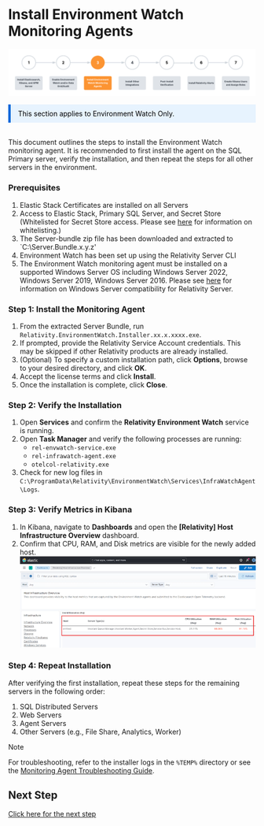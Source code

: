 # Install Environment Watch Monitoring Agents

![Setup Stage](../resources/stage_environmentwatch.png)

<div style="padding: 10px 15px; background-color: #e7f3fe; border-inline-start: 5px solid #0b69da; color: #000000;">
This section applies to Environment Watch Only.
</div>
<br>


This document outlines the steps to install the Environment Watch monitoring agent. It is recommended to first install the agent on the SQL Primary server, verify the installation, and then repeat the steps for all other servers in the environment.

### Prerequisites

1. Elastic Stack Certificates are installed on all Servers
2. Access to Elastic Stack, Primary SQL Server, and Secret Store (Whitelisted for     Secret Store access. Please see [here](https://help.relativity.com/Server2024/Content/System_Guides/Secret_Store/Secret_Store.htm#Configuringclients) for information on whitelisting.)
3. The Server-bundle zip file has been downloaded and extracted to `C:\Server.Bundle.x.y.z'
4. Environment Watch has been set up using the Relativity Server CLI 
5. The Environment Watch monitoring agent must be installed on a supported Windows Server OS including Windows Server 2022, Windows Server 2019, Windows Server 2016. Please see [here](https://help.relativity.com/Server2024/Content/Installing_and_Upgrading/System_requirements/Compatibility_matrix.htm#Relativitysystemrequirementsmatrix) for information on Windows Server compatibility for Relativity Server.


### Step 1: Install the Monitoring Agent

1.  From the extracted Server Bundle, run `Relativity.EnvironmentWatch.Installer.xx.x.xxxx.exe`.
2.  If prompted, provide the Relativity Service Account credentials. This may be skipped if other Relativity products are already installed.
3.  (Optional) To specify a custom installation path, click **Options**, browse to your desired directory, and click **OK**.
4.  Accept the license terms and click **Install**.
5.  Once the installation is complete, click **Close**.

### Step 2: Verify the Installation

1.  Open **Services** and confirm the **Relativity Environment Watch** service is running.
2.  Open **Task Manager** and verify the following processes are running:
    *   `rel-envwatch-service.exe`
    *   `rel-infrawatch-agent.exe`
    *   `otelcol-relativity.exe`
3.  Check for new log files in `C:\ProgramData\Relativity\EnvironmentWatch\Services\InfraWatchAgent\Logs`.

### Step 3: Verify Metrics in Kibana

1.  In Kibana, navigate to **Dashboards** and open the **[Relativity] Host Infrastructure Overview** dashboard.
2.  Confirm that CPU, RAM, and Disk metrics are visible for the newly added host.
    ![Host metrics visible in Kibana](../resources/Installer_hostmetric.png)

### Step 4: Repeat Installation

After verifying the first installation, repeat these steps for the remaining servers in the following order:
1.  SQL Distributed Servers
2.  Web Servers
3.  Agent Servers
4.  Other Servers (e.g., File Share, Analytics, Worker)

> [!NOTE]
> For troubleshooting, refer to the installer logs in the `%TEMP%` directory or see the [Monitoring Agent Troubleshooting Guide](troubleshooting/monitoring-agent-and-otel-collector.md).

## Next Step
[Click here for the next step](environment_watch_install_other_integrations.md)